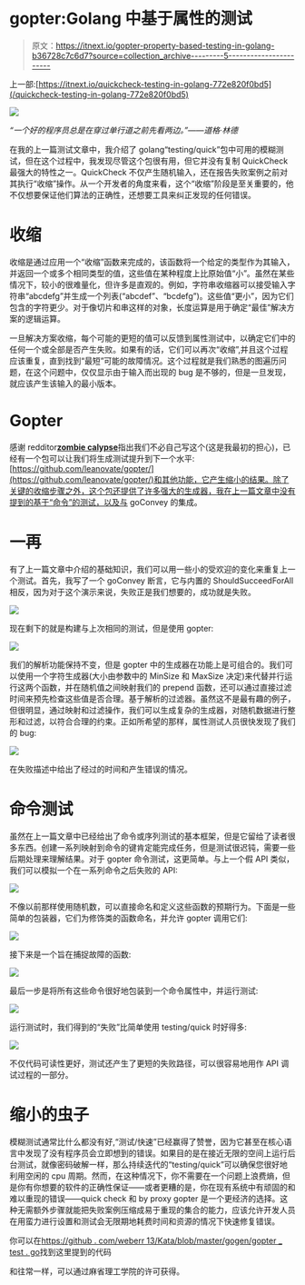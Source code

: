 # gopter:Golang 中基于属性的测试

> 原文：<https://itnext.io/gopter-property-based-testing-in-golang-b36728c7c6d7?source=collection_archive---------5----------------------->

上一部:[https://itnext.io/quickcheck-testing-in-golang-772e820f0bd5](/quickcheck-testing-in-golang-772e820f0bd5)

![](img/d30a695b21db1ed2eafc0fd3366d2953.png)

*“一个好的程序员总是在穿过单行道之前先看两边。”*——*道格·林德*

在我的上一篇测试文章中，我介绍了 golang“testing/quick”包中可用的模糊测试，但在这个过程中，我发现尽管这个包很有用，但它并没有复制 QuickCheck 最强大的特性之一。QuickCheck 不仅产生随机输入，还在报告失败案例之前对其执行“收缩”操作。从一个开发者的角度来看，这个“收缩”阶段是至关重要的，他不仅想要保证他们算法的正确性，还想要工具来纠正发现的任何错误。

# 收缩

收缩是通过应用一个“收缩”函数来完成的，该函数将一个给定的类型作为其输入，并返回一个或多个相同类型的值，这些值在某种程度上比原始值“小”。虽然在某些情况下，较小的很难量化，但许多是直观的。例如，字符串收缩器可以接受输入字符串“abcdefg”并生成一个列表(“abcdef”、“bcdefg”)。这些值“更小”，因为它们包含的字符更少。对于像切片和串这样的对象，长度运算是用于确定“最佳”解决方案的逻辑运算。

一旦解决方案收缩，每个可能的更短的值可以反馈到属性测试中，以确定它们中的任何一个或全部是否产生失败。如果有的话，它们可以再次“收缩”,并且这个过程应该重复，直到找到“最短”可能的故障情况。这个过程就是我们熟悉的图遍历问题，在这个问题中，仅仅显示由于输入而出现的 bug 是不够的，但是一旦发现，就应该产生该输入的最小版本。

# Gopter

感谢 redditor[**zombie calypse**](https://www.reddit.com/user/zombiecalypse)指出我们不必自己写这个(这是我最初的担心)，已经有一个包可以让我们将生成测试提升到下一个水平:[https://github.com/leanovate/gopter/](https://github.com/leanovate/gopter/)和其他功能，它产生缩小的结果。除了关键的收缩步骤之外，这个包还提供了许多强大的生成器，我在上一篇文章中没有提到的基于“命令”的测试，以及与 goConvey 的集成。

# 一再

有了上一篇文章中介绍的基础知识，我们可以用一些小的受欢迎的变化来重复上一个测试。首先，我写了一个 goConvey 断言，它与内置的 ShouldSucceedForAll 相反，因为对于这个演示来说，失败正是我们想要的，成功就是失败。

![](img/00a4a1189ccc943855f6cad82642bb35.png)

现在剩下的就是构建与上次相同的测试，但是使用 gopter:

![](img/182188d1a3b5c2161ae0df070a3af6cf.png)

我们的解析功能保持不变，但是 gopter 中的生成器在功能上是可组合的。我们可以使用一个字符生成器(大小由参数中的 MinSize 和 MaxSize 决定)来代替并行运行这两个函数，并在随机值之间映射我们的 prepend 函数，还可以通过直接过滤时间来预先检查这些值是否合理。基于解析的过滤器。虽然这不是最有趣的例子，但很明显，通过映射和过滤操作，我们可以生成复杂的生成器，对随机数据进行整形和过滤，以符合合理的约束。正如所希望的那样，属性测试人员很快发现了我们的 bug:

![](img/6446f1db0bf4d5a3b8adbe38ea7e69a4.png)

在失败描述中给出了经过的时间和产生错误的情况。

# 命令测试

虽然在上一篇文章中已经给出了命令或序列测试的基本框架，但是它留给了读者很多东西。创建一系列映射到命令的键肯定能完成任务，但是测试很迟钝，需要一些后期处理来理解结果。对于 gopter 命令测试，这更简单。与上一个假 API 类似，我们可以模拟一个在一系列命令之后失败的 API:

![](img/265b4adde107c6d58cb75d09126d27d5.png)

不像以前那样使用随机数，可以直接命名和定义这些函数的预期行为。下面是一些简单的包装器，它们为修饰类的函数命名，并允许 gopter 调用它们:

![](img/ecdef3dd157bc030f1fa0894160fabe1.png)

接下来是一个旨在捕捉故障的函数:

![](img/c99884f7ece03d5ee3e72e920461510a.png)

最后一步是将所有这些命令很好地包装到一个命令属性中，并运行测试:

![](img/1063a00b686c2bb82625b368237488f3.png)

运行测试时，我们得到的“失败”比简单使用 testing/quick 时好得多:

![](img/7aab6f5d34e1201afafc2eefa86c7f82.png)

不仅代码可读性更好，测试还产生了更短的失败路径，可以很容易地用作 API 调试过程的一部分。

# 缩小的虫子

模糊测试通常比什么都没有好,“测试/快速”已经赢得了赞誉，因为它甚至在核心语言中发现了没有程序员会立即想到的错误。如果目的是在接近无限的空间上运行后台测试，就像密码破解一样，那么持续迭代的“testing/quick”可以确保您很好地利用空闲的 cpu 周期。然而，在这种情况下，你不需要在一个问题上浪费熵，但是你有你想要的软件的正确性保证——或者更糟的是，你在现有系统中有顽固的和难以重现的错误——quick check 和 by proxy gopter 是一个更经济的选择。这种无需额外步骤就能把失败案例压缩成易于重现的集合的能力，应该允许开发人员在用蛮力进行设置和测试会无限期地耗费时间和资源的情况下快速修复错误。

你可以在[https://github . com/weberr 13/Kata/blob/master/gogen/gopter _ test . go](https://github.com/weberr13/Kata/blob/master/gogen/gopter_test.go)找到这里提到的代码

和往常一样，可以通过麻省理工学院的许可获得。